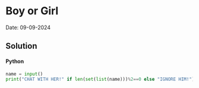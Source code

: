 
# Boy or Girl

Date: 09-09-2024

## Solution
#### Python
```python
name = input()
print("CHAT WITH HER!" if len(set(list(name)))%2==0 else "IGNORE HIM!")
```
        